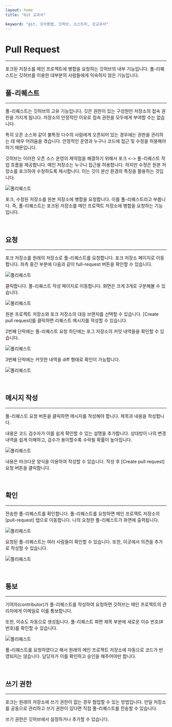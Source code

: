 ```yaml
---
layout: home
title: "Git 교과서"

keyword: "git, 깃사용법, 깃허브, 소스트리, 깃교과서"
---
```

# Pull Request
<hr>
포크된 저장소를 메인 프로젝트에 병합을 요청하는 깃허브의 내부 기능입니다. 풀-리퀘스트는 깃허브를 이용한 대부분의 사람들에게 익숙하지 않은 기능입니다.

<br>

## 풀-리퀘스트
<hr>
풀-리퀘스트는 깃허브의 고유 기능입니다. 깃은 권한이 있는 구성원만 저장소의 접속 권한을 가지게 됩니다. 저장소의 안정적인 이유로 접속 권한을 모두에게 부여할 수는 없습니다.

특히 오픈 소스와 같이 불특정 다수의 사람에게 오픈되어 있는 경우에는 권한을 관리하는 데 매우 어려움을 겪습니다. 안정적인 운영과 누구나 코드에 접근 및 수정을 허용해야 하기 때문입니다.

깃허브는 이러한 오픈 소스 운영의 제약점을 해결하기 위해서 포크 <-> 풀-리퀘스트 작업 흐름을 제공합니다. 메인 저장소는 누구나 접근을 허용합니다. 하지만 수정은 원본 저장소를 포크하여 수정하도록 제시합니다. 이는 깃이 분산 환경의 특징을 활용하는 것입니다.

![풀리퀘스트](./img/image015.png)  

포크, 수정된 저장소를 원본 저장소에 병합을 요청합니다. 이를 풀-리퀘스트라고 부릅니다. 즉, 풀-리퀘스트는 포크된 저장소를 메인 프로젝트 저장소에 병합을 요청하는 기능입니다. 

<br>

## 요청
<hr>
포크 저장소를 원래의 저장소로 풀-리퀘스트를 요청합니다. 포크 저장소 페이지로 이동합니다. 좌측 중간 부분에 다음과 같이 full-request 버튼을 확인할 수 있습니다.

![풀리퀘스트](./img/image016.png)  

클릭합니다. 풀-리퀘스트 작성 페이지로 이동합니다. 화면은 크게 3개로 구분해볼 수 있습니다.

![풀리퀘스트](./img/image017.png)  

원본 프로젝트 저장소와 포크 저장소의 대응 브랜치를 선택할 수 있습니다. [Create pull request]를 클릭하면 리퀘스트 메시지를 작성할 수 있습니다.

2번째 단락에는 풀-리퀘스트 요청 하단에는 포그 저장소의 커밋 내역들을 확인할 수 있습니다.

![풀리퀘스트](./img/image018.png)  

3번째 단락에는 커밋한 내역을 diff 형태로 확인이 가능합니다.

![풀리퀘스트](./img/image019.png)  

<br>

## 메시지 작성
<hr>
풀-리퀘스트 요청 버튼을 클릭하면 메시지를 작성해야 합니다. 제목과 내용을 작성합니다.

내용은 코드 검수자가 이를 쉽게 확인할 수 있는 설명을 추가합니다. 상대방이 나의 변경 내역을 쉽게 이해하고, 검수가 용이할수록 수락될 확률이 높아집니다.

![풀리퀘스트](./img/image020.png)  

내용은 마크다운 양식을 이용하여 작성할 수 있습니다. 작성 후 [Create pull request] 요청 버튼을 클릭합니다.

<br>

## 확인
<hr>
전송한 풀-리퀘스트를 확인합니다. 풀-리퀘스트를 요청하면 메인 프로젝트 저장소의 [pull-request] 탭으로 이동합니다. 나의 요청한 풀-리퀘스트가 화면에 출력됩니다.

![풀리퀘스트](./img/image021.png)  

요청된 풀-리퀘스트는 여러 사람들이 확인할 수 있습니다. 또한, 이곳에서 의견을 추가로 작성할 수 있습니다.

![풀리퀘스트](./img/image022.png)  

<br>

## 통보
<hr>
기여자(contributor)가 풀-리퀘스트를 작성하여 요청하면 깃허브는 메인 프로젝트의 관리자에게 이메일로 이를 통보합니다. 

또한, 이슈도 자동으로 생성됩니다. 풀-리퀘스트 화면 제목 부분에 새로운 이슈 번호(#번호)를 확인할 수 있습니다.

![풀리퀘스트](./img/image023.png)  

풀-리퀘스트를 요청하였다고 해서 원래의 메인 프로젝트 저장소에 자동으로 코드가 반영되지는 않습니다. 담당자가 이를 확인하고 승인을 해주어야만 합니다.

<br>

## 쓰기 권한
<hr>
포크는 원래의 저장소에 쓰기 권한이 없는 경우 협업할 수 있는 방법입니다.
만일 저장소를 공동으로 관리하고 쓰기 권한이 있다면 직접 풀-리퀘스트를 전송할 수 있습니다.

쓰기 권한은 깃허브에서 설정하거나 추가할 수 있습니다.

<br><br>